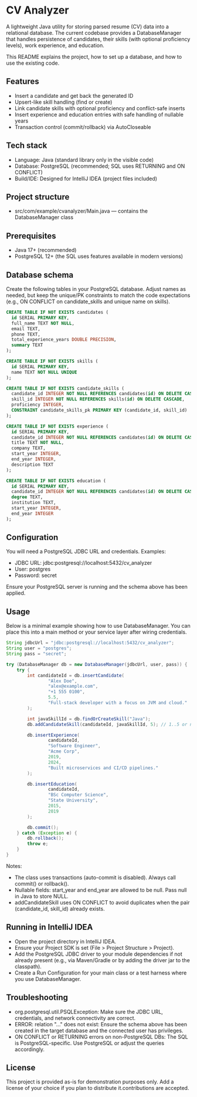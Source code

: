﻿# CV Analyzer

A lightweight Java utility for storing parsed resume (CV) data into a relational database. The current codebase provides a DatabaseManager that handles persistence of candidates, their skills (with optional proficiency levels), work experience, and education.

This README explains the project, how to set up a database, and how to use the existing code.

## Features
- Insert a candidate and get back the generated ID
- Upsert-like skill handling (find or create)
- Link candidate skills with optional proficiency and conflict-safe inserts
- Insert experience and education entries with safe handling of nullable years
- Transaction control (commit/rollback) via AutoCloseable

## Tech stack
- Language: Java (standard library only in the visible code)
- Database: PostgreSQL (recommended; SQL uses RETURNING and ON CONFLICT)
- Build/IDE: Designed for IntelliJ IDEA (project files included)

## Project structure
- src/com/example/cvanalyzer/Main.java — contains the DatabaseManager class

## Prerequisites
- Java 17+ (recommended)
- PostgreSQL 12+ (the SQL uses features available in modern versions)

## Database schema
Create the following tables in your PostgreSQL database. Adjust names as needed, but keep the unique/PK constraints to match the code expectations (e.g., ON CONFLICT on candidate_skills and unique name on skills).

```sql
CREATE TABLE IF NOT EXISTS candidates (
  id SERIAL PRIMARY KEY,
  full_name TEXT NOT NULL,
  email TEXT,
  phone TEXT,
  total_experience_years DOUBLE PRECISION,
  summary TEXT
);

CREATE TABLE IF NOT EXISTS skills (
  id SERIAL PRIMARY KEY,
  name TEXT NOT NULL UNIQUE
);

CREATE TABLE IF NOT EXISTS candidate_skills (
  candidate_id INTEGER NOT NULL REFERENCES candidates(id) ON DELETE CASCADE,
  skill_id INTEGER NOT NULL REFERENCES skills(id) ON DELETE CASCADE,
  proficiency INTEGER,
  CONSTRAINT candidate_skills_pk PRIMARY KEY (candidate_id, skill_id)
);

CREATE TABLE IF NOT EXISTS experience (
  id SERIAL PRIMARY KEY,
  candidate_id INTEGER NOT NULL REFERENCES candidates(id) ON DELETE CASCADE,
  title TEXT NOT NULL,
  company TEXT,
  start_year INTEGER,
  end_year INTEGER,
  description TEXT
);

CREATE TABLE IF NOT EXISTS education (
  id SERIAL PRIMARY KEY,
  candidate_id INTEGER NOT NULL REFERENCES candidates(id) ON DELETE CASCADE,
  degree TEXT,
  institution TEXT,
  start_year INTEGER,
  end_year INTEGER
);
```

## Configuration
You will need a PostgreSQL JDBC URL and credentials. Examples:
- JDBC URL: jdbc:postgresql://localhost:5432/cv_analyzer
- User: postgres
- Password: secret

Ensure your PostgreSQL server is running and the schema above has been applied.

## Usage
Below is a minimal example showing how to use DatabaseManager. You can place this into a main method or your service layer after wiring credentials.

```java
String jdbcUrl = "jdbc:postgresql://localhost:5432/cv_analyzer";
String user = "postgres";
String pass = "secret";

try (DatabaseManager db = new DatabaseManager(jdbcUrl, user, pass)) {
    try {
        int candidateId = db.insertCandidate(
                "Alex Doe",
                "alex@example.com",
                "+1 555 0100",
                5.5,
                "Full-stack developer with a focus on JVM and cloud."
        );

        int javaSkillId = db.findOrCreateSkill("Java");
        db.addCandidateSkill(candidateId, javaSkillId, 5); // 1..5 or null

        db.insertExperience(
                candidateId,
                "Software Engineer",
                "Acme Corp",
                2019,
                2024,
                "Built microservices and CI/CD pipelines."
        );

        db.insertEducation(
                candidateId,
                "BSc Computer Science",
                "State University",
                2015,
                2019
        );

        db.commit();
    } catch (Exception e) {
        db.rollback();
        throw e;
    }
}
```

Notes:
- The class uses transactions (auto-commit is disabled). Always call commit() or rollback().
- Nullable fields: start_year and end_year are allowed to be null. Pass null in Java to store NULL.
- addCandidateSkill uses ON CONFLICT to avoid duplicates when the pair (candidate_id, skill_id) already exists.

## Running in IntelliJ IDEA
- Open the project directory in IntelliJ IDEA.
- Ensure your Project SDK is set (File > Project Structure > Project).
- Add the PostgreSQL JDBC driver to your module dependencies if not already present (e.g., via Maven/Gradle or by adding the driver jar to the classpath).
- Create a Run Configuration for your main class or a test harness where you use DatabaseManager.

## Troubleshooting
- org.postgresql.util.PSQLException: Make sure the JDBC URL, credentials, and network connectivity are correct.
- ERROR: relation "..." does not exist: Ensure the schema above has been created in the target database and the connected user has privileges.
- ON CONFLICT or RETURNING errors on non-PostgreSQL DBs: The SQL is PostgreSQL-specific. Use PostgreSQL or adjust the queries accordingly.

## License
This project is provided as-is for demonstration purposes only. Add a license of your choice if you plan to distribute it.contributions are accepted.
